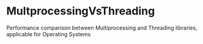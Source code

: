 # MultprocessingVsThreading
Performance comparison between Multiprocessing and Threading libraries, applicable for Operating Systems
